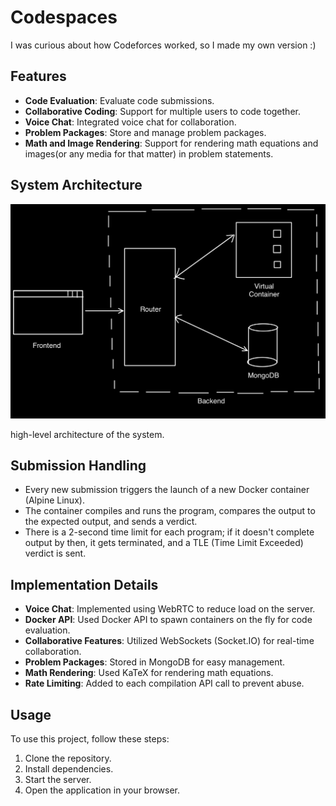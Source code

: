 # Codespaces

I was curious about how Codeforces worked, so I made my own version :)

## Features

- **Code Evaluation**: Evaluate code submissions.
- **Collaborative Coding**: Support for multiple users to code together.
- **Voice Chat**: Integrated voice chat for collaboration.
- **Problem Packages**: Store and manage problem packages.
- **Math and Image Rendering**: Support for rendering math equations and images(or any media for that matter) in problem statements.

## System Architecture

![Architecture](./architecture.PNG)

high-level architecture of the system.

## Submission Handling

- Every new submission triggers the launch of a new Docker container (Alpine Linux).
- The container compiles and runs the program, compares the output to the expected output, and sends a verdict.
- There is a 2-second time limit for each program; if it doesn't complete output by then, it gets terminated, and a TLE (Time Limit Exceeded) verdict is sent.

## Implementation Details

- **Voice Chat**: Implemented using WebRTC to reduce load on the server.
- **Docker API**: Used Docker API to spawn containers on the fly for code evaluation.
- **Collaborative Features**: Utilized WebSockets (Socket.IO) for real-time collaboration.
- **Problem Packages**: Stored in MongoDB for easy management.
- **Math Rendering**: Used KaTeX for rendering math equations.
- **Rate Limiting**: Added to each compilation API call to prevent abuse.

## Usage

To use this project, follow these steps:

1. Clone the repository.
2. Install dependencies.
3. Start the server.
4. Open the application in your browser.
